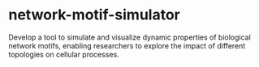# network-motif-simulator
Develop a tool to simulate and visualize dynamic properties of biological network motifs, enabling researchers to explore the impact of different topologies on cellular processes.
